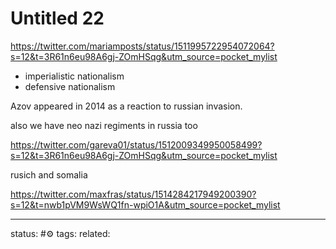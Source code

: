 # Untitled 22
https://twitter.com/mariamposts/status/1511995722954072064?s=12&t=3R61n6eu98A6gj-ZOmHSqg&utm_source=pocket_mylist

- imperialistic nationalism
- defensive nationalism

Azov appeared in 2014 as a reaction to russian invasion.

also we have neo nazi regiments in russia too

https://twitter.com/gareva01/status/1512009349950058499?s=12&t=3R61n6eu98A6gj-ZOmHSqg&utm_source=pocket_mylist

rusich and somalia


https://twitter.com/maxfras/status/1514284217949200390?s=12&t=nwb1pVM9WsWQ1fn-wpiO1A&utm_source=pocket_mylist


---
status: #⚙️ 
tags: 
related: 